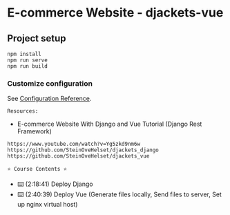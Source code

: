 # E-commerce Website - djackets-vue

## Project setup

```text
npm install
npm run serve
npm run build
```

### Customize configuration

See [Configuration Reference](https://cli.vuejs.org/config/).


`Resources:`

- E-commerce Website With Django and Vue Tutorial (Django Rest Framework)

``` text
https://www.youtube.com/watch?v=Yg5zkd9nm6w
https://github.com/SteinOveHelset/djackets_django
https://github.com/SteinOveHelset/djackets_vue
```

`⭐️ Course Contents ⭐️`

- ⌨️ (2:18:41) Deploy Django
- ⌨️ (2:40:39) Deploy Vue (Generate files locally, Send files to server, Set up nginx virtual host)
